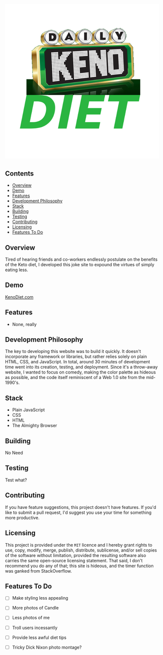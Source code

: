 # ![KenoDiet](https://github.com/efournier92/KenoDiet/blob/master/img/logo/KenoDiet_Logo.png)

## Contents
- [Overview](#overview)
- [Demo](#demo)
- [Features](#features)
- [Development Philosophy](#development-philosophy)
- [Stack](#stack)
- [Building](#building)
- [Testing](#testing)
- [Contributing](#contributing)
- [Licensing](#licensing)
- [Features To Do](#features-to-do)

## Overview
Tired of hearing friends and co-workers endlessly postulate on the benefits of the Keto diet, I developed this joke site to expound the virtues of simply eating less.

## Demo
[KenoDiet.com](http://www.kenodiet.com/)

## Features
- None, really

## Development Philosophy
The key to developing this website was to build it quickly. It doesn't incorporate any framework or libraries, but rather relies solely on plain HTML, CSS, and JavaScript. In total, around 30 minutes of development time went into its creation, testing, and deployment. Since it's a throw-away website, I wanted to focus on comedy, making the color palette as hideous as possible, and the code itself reminiscent of a Web 1.0 site from the mid-1990's.

## Stack
- Plain JavaScript
- CSS
- HTML
- The Almighty Browser

## Building
No Need

## Testing
Test what?

## Contributing
If you have feature suggestions, this project doesn't have features. If you'd like to submit a pull request, I'd suggest you use your time for something more productive.

## Licensing
This project is provided under the `MIT` licence and I hereby grant rights to use, copy, modify, merge, publish, distribute, sublicense, and/or sell copies of the software without limitation, provided the resulting software also carries the same open-source licensing statement. That said, I don't recommend you do any of that; this site is hideous, and the timer function was ganked from StackOverflow.

## Features To Do
- [ ] Make styling less appealing
- [ ] More photos of Candle
- [ ] Less photos of me
- [ ] Troll users incessantly
- [ ] Provide less awful diet tips
- [ ] Tricky Dick Nixon photo montage?

